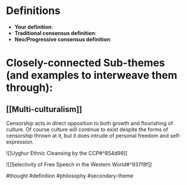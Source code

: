 # Definitions
- **Your definition**:
- **Traditional consensus definition**:
- **Neo/Progressive consensus definition**:

# Closely-connected Sub-themes (and examples to interweave them through):

## [[Multi-culturalism]]
Censorship acts in direct opposition to both growth and flourishing of culture. Of course culture will continue to exist despite the forms of censorship thrown at it, but it does intrude of personal freedom and self-expression.

![[Uyghur Ethnic Cleansing by the CCP#^854d99]]

![[Selectivity of Free Speech in the Western World#^937f8f]]



#thought #definition #philosophy #secondary-theme